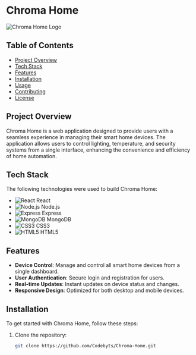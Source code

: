 # Chroma Home

![Chroma Home Logo](https://via.placeholder.com/150) <!-- Replace with your project's logo -->

## Table of Contents
- [Project Overview](#project-overview)
- [Tech Stack](#tech-stack)
- [Features](#features)
- [Installation](#installation)
- [Usage](#usage)
- [Contributing](#contributing)
- [License](#license)

## Project Overview

Chroma Home is a web application designed to provide users with a seamless experience in managing their smart home devices. The application allows users to control lighting, temperature, and security systems from a single interface, enhancing the convenience and efficiency of home automation.

## Tech Stack

The following technologies were used to build Chroma Home:

- ![React](https://img.shields.io/badge/React-61DAFB?style=flat&logo=react&logoColor=black) React
- ![Node.js](https://img.shields.io/badge/Node.js-339933?style=flat&logo=node.js&logoColor=white) Node.js
- ![Express](https://img.shields.io/badge/Express-404D59?style=flat&logo=express&logoColor=white) Express
- ![MongoDB](https://img.shields.io/badge/MongoDB-47A248?style=flat&logo=mongodb&logoColor=white) MongoDB
- ![CSS3](https://img.shields.io/badge/CSS3-1572B6?style=flat&logo=css3&logoColor=white) CSS3
- ![HTML5](https://img.shields.io/badge/HTML5-E34F26?style=flat&logo=html5&logoColor=white) HTML5

## Features

- **Device Control**: Manage and control all smart home devices from a single dashboard.
- **User  Authentication**: Secure login and registration for users.
- **Real-time Updates**: Instant updates on device status and changes.
- **Responsive Design**: Optimized for both desktop and mobile devices.

## Installation

To get started with Chroma Home, follow these steps:

1. Clone the repository:
   ```bash
   git clone https://github.com/Codebyts/Chroma-Home.git
